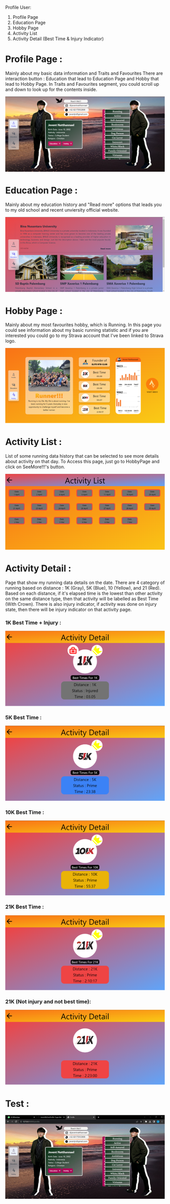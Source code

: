 Profile User:
1. Profile Page
2. Education Page
3. Hobby Page
4. Activity List
5. Activity Detail (Best Time & Injury Indicator)

<h1 class="text-gray-800 font-bold text-2xl my-2">Profile Page :</h1>
Mainly about my basic data information and Traits and Favourites
There are interaction button : Education that lead to Education Page and Hobby that lead to Hobby Page. In Traits and Favourites segment, you could scroll up and down to look up for the contents inside.

![ProfilePage](https://github.com/JeventJN/UserProfile/blob/main/public/Assets/ProfilePage.png)

<h1 class="text-gray-800 font-bold text-2xl my-2">Education Page :</h1>
Mainly about my education history and "Read more" options that leads you to my old school and recent unviersity official website.

![EducationPage](https://github.com/JeventJN/UserProfile/blob/main/public/Assets/EducationPage.png)

<h1 class="text-gray-800 font-bold text-2xl my-2">Hobby Page : </h1>
Mainly about my most favourites hobby, which is Running. In this page you could see information about my basic running statistic and if you are interested you could go to my Strava account that I've been linked to Strava logo.

![HobbyPage](https://github.com/JeventJN/UserProfile/blob/main/public/Assets/HobbyPage.png)

<h1 class="text-gray-800 font-bold text-2xl my-2">Activity List : </h1>
List of some running data history that can be selected to see more details about activity on that day. To Access this page, just go to HobbyPage and click on SeeMore!!!'s button.

![ActivityList](https://github.com/JeventJN/UserProfile/blob/main/public/Assets/AcitvityList.png)

<h1 class="text-gray-800 font-bold text-2xl my-2">Activity Detail : </h1>
Page that show my running data details on the date. There are 4 category of running based on distance : 1K (Gray), 5K (Blue), 10 (Yellow), and 21 (Red). Based on each distance, if it's elapsed time is the lowest than other activity on the same distance type, then that activity will be labelled as Best Time (With Crown). There is also injury indicator, if activity was done on injury state, then there will be injury indicator on that activity page.

<h3 class="text-gray-800 text-2xl my-2">1K Best Time + Injury : </h3>

![ActivityDetail1](https://github.com/JeventJN/UserProfile/blob/main/public/Assets/ActivityDetails1KPB.png)

<h3 class="text-gray-800 text-2xl my-2">5K Best Time : </h3>

![ActivityDetail2](https://github.com/JeventJN/UserProfile/blob/main/public/Assets/ActivityDetails5KPB.png)

<h3 class="text-gray-800 text-2xl my-2">10K Best Time : </h3>

![ActivityDetail3](https://github.com/JeventJN/UserProfile/blob/main/public/Assets/ActivityDetails10KPB.png)

<h3 class="text-gray-800 text-2xl my-2">21K Best Time : </h3>

![ActivityDetail4](https://github.com/JeventJN/UserProfile/blob/main/public/Assets/ActivityDetails21KPB.png)

<h3 class="text-gray-800 text-2xl my-2">21K (Not injury and not best time): </h3>

![ActivityDetail5](https://github.com/JeventJN/UserProfile/blob/main/public/Assets/ActivityDetails21K.png)

<h1 class="text-gray-800 font-bold text-2xl my-2">Test :</h1>

![Test](https://github.com/JeventJN/UserProfile/blob/main/public/Assets/Test.gif)


